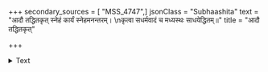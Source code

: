 +++
secondary_sources = [ "MSS_4747",]
jsonClass = "Subhaashita"
text = "आदौ तद्धितकृत् स्नेहं कार्यं स्नेहमनन्तरम्।  \nकृत्वा सधर्मवादं च मध्यस्थः साधयेद्धितम्॥"
title = "आदौ तद्धितकृत्"

+++

<details><summary>Text</summary>

आदौ तद्धितकृत् स्नेहं कार्यं स्नेहमनन्तरम्।  
कृत्वा सधर्मवादं च मध्यस्थः साधयेद्धितम्॥
</details>
